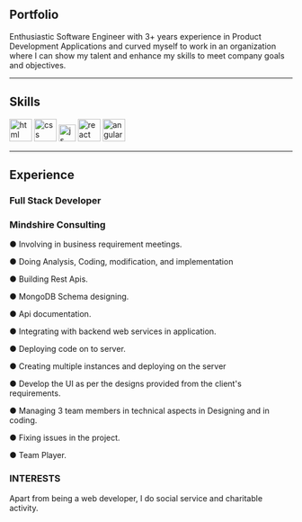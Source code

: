 ## Portfolio

Enthusiastic Software Engineer with 3+ years experience in Product Development Applications and curved myself to work in an organization where I can show my talent and enhance my skills to meet company goals and objectives.

---

## Skills

<p align='left'>
  <img src="https://upload.wikimedia.org/wikipedia/commons/thumb/6/61/HTML5_logo_and_wordmark.svg/2048px-HTML5_logo_and_wordmark.svg.png" alt="html" width="40" height="40">
  <img src='https://upload.wikimedia.org/wikipedia/commons/thumb/d/d5/CSS3_logo_and_wordmark.svg/1200px-CSS3_logo_and_wordmark.svg.png' alt="css" width="40" height="40">
  <img src='https://upload.wikimedia.org/wikipedia/commons/6/6a/JavaScript-logo.png' height='30' width='auto' alt="js">
   <img src="https://upload.wikimedia.org/wikipedia/commons/thumb/a/a7/React-icon.svg/1280px-React-icon.svg.png" alt="react" width="auto" height="40"/>
   <img src="https://angular.io/assets/images/logos/angular/angular.svg" alt="angular" width="40" height="40"/>
</p>

---

## Experience

### **Full Stack Developer**
### Mindshire Consulting
 ● Involving in business requirement meetings.
 
 ● Doing Analysis, Coding, modification, and implementation
 
 ● Building Rest Apis.
 
 ● MongoDB Schema designing.
 
 ● Api documentation.
 
 ● Integrating with backend web services in application.
 
 ● Deploying code on to server.
 
 ● Creating multiple instances and deploying on the server
 
 ● Develop the UI as per the designs provided from the client's requirements.
 
 ● Managing 3 team members in technical aspects in Designing and in coding.
 
 ● Fixing issues in the project.
 
 ● Team Player.

### INTERESTS
Apart from being a web developer, I do social service and charitable activity.
